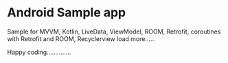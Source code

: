 # Android Sample app

Sample for MVVM, Kotlin, LiveData, ViewModel, ROOM, Retrofit, coroutines with Retrofit and ROOM, Recyclerview load more......

Happy coding..............
